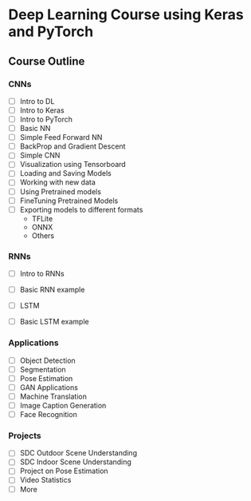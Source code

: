 # Deep Learning Course using Keras and PyTorch

## Course Outline

### CNNs
- [ ] Intro to DL
- [ ] Intro to Keras
- [ ] Intro to PyTorch
- [ ] Basic NN 
- [ ] Simple Feed Forward NN
- [ ] BackProp and Gradient Descent
- [ ] Simple CNN
- [ ] Visualization using Tensorboard
- [ ] Loading and Saving Models
- [ ] Working with new data
- [ ] Using Pretrained models
- [ ] FineTuning Pretrained Models
- [ ] Exporting models to different formats
  * TFLite
  * ONNX
  * Others

### RNNs
- [ ] Intro to RNNs
- [ ] Basic RNN example
- [ ] LSTM
- [ ] Basic LSTM example


### Applications
- [ ] Object Detection
- [ ] Segmentation
- [ ] Pose Estimation
- [ ] GAN Applications
- [ ] Machine Translation
- [ ] Image Caption Generation
- [ ] Face Recognition

### Projects
- [ ] SDC Outdoor Scene Understanding
- [ ] SDC Indoor Scene Understanding
- [ ] Project on Pose Estimation
- [ ] Video Statistics
- [ ] More
